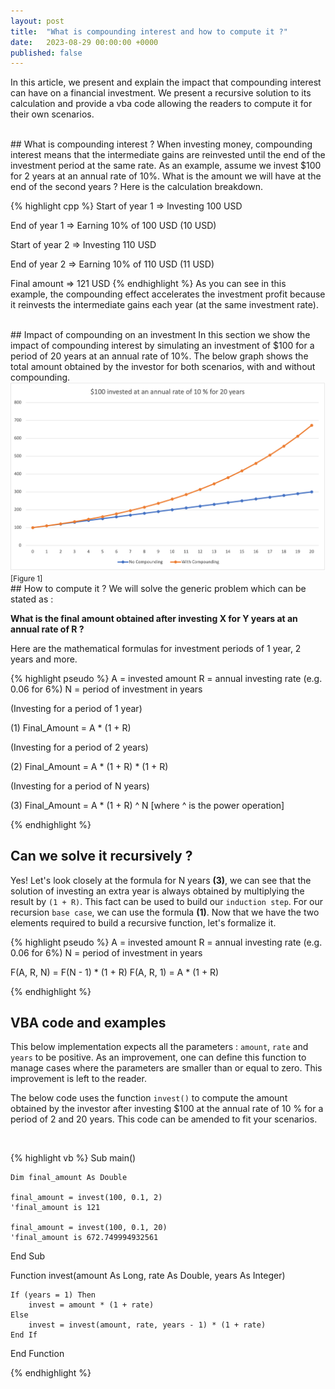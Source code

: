 ```yaml
---
layout: post
title:  "What is compounding interest and how to compute it ?"
date:   2023-08-29 00:00:00 +0000
published: false
---
```

In this article, we present and explain the impact that compounding interest can have on a financial investment. We present a recursive solution to its calculation and provide a vba code allowing the readers to compute it for their own scenarios.

<br/>
## What is compounding interest ?
When investing money, compounding interest means that the intermediate gains are reinvested until the end of the investment period at the same rate. As an example, assume we invest $100 for 2 years at an annual rate of 10%. What is the amount we will have at the end of the second years ? Here is the calculation breakdown.

{% highlight cpp %}
Start of year 1 =>  Investing 100 USD

End of year 1   =>  Earning 10% of 100 USD (10 USD)

Start of year 2 =>  Investing 110 USD

End of year 2   =>  Earning 10% of 110 USD (11 USD)

Final amount     =>  121 USD
{% endhighlight %}
As you can see in this example, the compounding effect accelerates the investment profit because it reinvests the intermediate gains each year (at the same investment rate).

<br/>
## Impact of compounding on an investment
In this section we show the impact of compounding interest by simulating an investment of $100 for a period of 20 years at an annual rate of 10%. The below graph shows the total amount obtained by the investor for both scenarios, with and without compounding.

<br/>
<img src="/assets/compounding/Figure1.png"/>
<small>[Figure 1]</small>

<br/>
## How to compute it ?
We will solve the generic problem which can be stated as : 

**What is the final amount obtained after investing X for Y years at an annual rate of R ?**

Here are the mathematical formulas for investment periods of 1 year, 2 years and more.

{% highlight pseudo %}
A = invested amount
R = annual investing rate (e.g. 0.06 for 6%)
N = period of investment in years

(Investing for a period of 1 year)

(1) Final_Amount = A * (1 + R)


(Investing for a period of 2 years)

(2) Final_Amount = A * (1 + R) * (1 + R)


(Investing for a period of N years)

(3) Final_Amount = A * (1 + R) ^ N [where ^ is the power operation]

{% endhighlight %}
<br/>
## Can we solve it recursively ?
Yes! Let's look closely at the formula for N years **(3)**, we can see that the solution of investing an extra year is always obtained by multiplying the result by `(1 + R)`. This fact can be used to build our `induction step`. For our recursion `base case`, we can use the formula **(1)**. Now that we have the two elements required to build a recursive function, let's formalize it.

{% highlight pseudo %}
A = invested amount
R = annual investing rate (e.g. 0.06 for 6%)
N = period of investment in years

F(A, R, N) = F(N - 1) * (1 + R)
F(A, R, 1) = A * (1 + R)

{% endhighlight %}
<br/>

## VBA code and examples
This below implementation expects all the parameters : `amount`, `rate` and `years` to be positive. As an improvement, one can define this function to manage cases where the parameters are smaller than or equal to zero. This improvement is left to the reader.

The below code uses the function `invest()` to compute the amount obtained by the investor after investing $100 at the annual rate of 10 % for a period of 2 and 20 years. This code can be amended to fit your scenarios.

<br/>

{% highlight vb %}
Sub main()

    Dim final_amount As Double

    final_amount = invest(100, 0.1, 2)
    'final_amount is 121

    final_amount = invest(100, 0.1, 20)
    'final_amount is 672.749994932561

End Sub

Function invest(amount As Long, rate As Double, years As Integer)

    If (years = 1) Then
        invest = amount * (1 + rate)
    Else
        invest = invest(amount, rate, years - 1) * (1 + rate)
    End If

End Function

{% endhighlight %}
